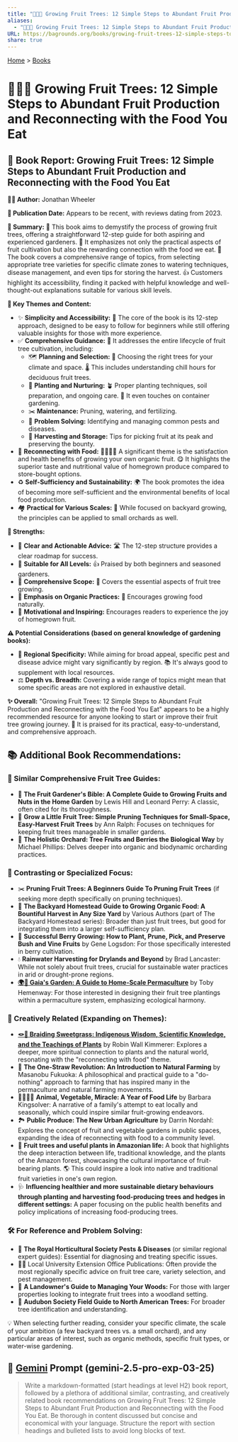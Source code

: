 ```yaml
---
title: "🌱🍎🌳 Growing Fruit Trees: 12 Simple Steps to Abundant Fruit Production and Reconnecting with the Food You Eat"
aliases:
  - "🌱🍎🌳 Growing Fruit Trees: 12 Simple Steps to Abundant Fruit Production and Reconnecting with the Food You Eat"
URL: https://bagrounds.org/books/growing-fruit-trees-12-simple-steps-to-abundant-fruit-production-and-reconnecting-with-the-food-you-eat
share: true
---
```

[Home](../index.md) > [Books](./index.md)  
# 🌱🍎🌳 Growing Fruit Trees: 12 Simple Steps to Abundant Fruit Production and Reconnecting with the Food You Eat  
## 🍎 Book Report: Growing Fruit Trees: 12 Simple Steps to Abundant Fruit Production and Reconnecting with the Food You Eat  
  
**🧑‍🌾 Author:** Jonathan Wheeler  
  
**📅 Publication Date:** Appears to be recent, with reviews dating from 2023.  
  
**🌳 Summary:** 📖 This book aims to demystify the process of growing fruit trees, offering a straightforward 12-step guide for both aspiring and experienced gardeners. 🌱 It emphasizes not only the practical aspects of fruit cultivation but also the rewarding connection with the food we eat. 🍎 The book covers a comprehensive range of topics, from selecting appropriate tree varieties for specific climate zones to watering techniques, disease management, and even tips for storing the harvest. 👍 Customers highlight its accessibility, finding it packed with helpful knowledge and well-thought-out explanations suitable for various skill levels.  
  
**🔑 Key Themes and Content:**  
  
* ✨ **Simplicity and Accessibility:** 📍 The core of the book is its 12-step approach, designed to be easy to follow for beginners while still offering valuable insights for those with more experience.  
* ✅ **Comprehensive Guidance:** 🌳 It addresses the entire lifecycle of fruit tree cultivation, including:  
    * 🗺️ **Planning and Selection:** 🍎 Choosing the right trees for your climate and space. 🌡️ This includes understanding chill hours for deciduous fruit trees.  
    * 🌱 **Planting and Nurturing:** 🪴 Proper planting techniques, soil preparation, and ongoing care. 🫙 It even touches on container gardening.  
    * ✂️ **Maintenance:** Pruning, watering, and fertilizing.  
    * 🐛 **Problem Solving:** Identifying and managing common pests and diseases.  
    * 🧺 **Harvesting and Storage:** Tips for picking fruit at its peak and preserving the bounty.  
* 🍎 **Reconnecting with Food:** 👨‍👩‍👧‍👦 A significant theme is the satisfaction and health benefits of growing your own organic fruit. 😋 It highlights the superior taste and nutritional value of homegrown produce compared to store-bought options.  
* ♻️ **Self-Sufficiency and Sustainability:** 🌍 The book promotes the idea of becoming more self-sufficient and the environmental benefits of local food production.  
* 🏘️ **Practical for Various Scales:** 🏡 While focused on backyard growing, the principles can be applied to small orchards as well.  
  
**💪 Strengths:**  
  
* 📝 **Clear and Actionable Advice:** 🛣️ The 12-step structure provides a clear roadmap for success.  
* 🌱 **Suitable for All Levels:** 👍 Praised by both beginners and seasoned gardeners.  
* 🌳 **Comprehensive Scope:** 🍎 Covers the essential aspects of fruit tree growing.  
* 🌿 **Emphasis on Organic Practices:** 🍎 Encourages growing food naturally.  
* 🌟 **Motivational and Inspiring:** Encourages readers to experience the joy of homegrown fruit.  
  
**⚠️ Potential Considerations (based on general knowledge of gardening books):**  
  
* 📍 **Regional Specificity:** While aiming for broad appeal, specific pest and disease advice might vary significantly by region. 📚 It's always good to supplement with local resources.  
* ⚖️ **Depth vs. Breadth:** Covering a wide range of topics might mean that some specific areas are not explored in exhaustive detail.  
  
**✨ Overall:** "Growing Fruit Trees: 12 Simple Steps to Abundant Fruit Production and Reconnecting with the Food You Eat" appears to be a highly recommended resource for anyone looking to start or improve their fruit tree growing journey. 💯 It is praised for its practical, easy-to-understand, and comprehensive approach.  
  
## 📚 Additional Book Recommendations:  
  
### 🌳 Similar Comprehensive Fruit Tree Guides:  
  
* 📖 **The Fruit Gardener's Bible: A Complete Guide to Growing Fruits and Nuts in the Home Garden** by Lewis Hill and Leonard Perry: A classic, often cited for its thoroughness.  
* 🌳 **Grow a Little Fruit Tree: Simple Pruning Techniques for Small-Space, Easy-Harvest Fruit Trees** by Ann Ralph: Focuses on techniques for keeping fruit trees manageable in smaller gardens.  
* 🌿 **The Holistic Orchard: Tree Fruits and Berries the Biological Way** by Michael Phillips: Delves deeper into organic and biodynamic orcharding practices.  
  
### 🔬 Contrasting or Specialized Focus:  
  
* ✂️ **Pruning Fruit Trees: A Beginners Guide To Pruning Fruit Trees** (if seeking more depth specifically on pruning techniques).  
* 🍎 **The Backyard Homestead Guide to Growing Organic Food: A Bountiful Harvest in Any Size Yard** by Various Authors (part of The Backyard Homestead series): Broader than just fruit trees, but good for integrating them into a larger self-sufficiency plan.  
* 🍇 **Successful Berry Growing: How to Plant, Prune, Pick, and Preserve Bush and Vine Fruits** by Gene Logsdon: For those specifically interested in berry cultivation.  
* 💧 **Rainwater Harvesting for Drylands and Beyond** by Brad Lancaster: While not solely about fruit trees, crucial for sustainable water practices in arid or drought-prone regions.  
* **[🌍🌿 Gaia's Garden: A Guide to Home-Scale Permaculture](./gaias-garden.md)** by Toby Hemenway: For those interested in designing their fruit tree plantings within a permaculture system, emphasizing ecological harmony.  
  
### 💫 Creatively Related (Expanding on Themes):  
  
* **[🪢🌾 Braiding Sweetgrass: Indigenous Wisdom, Scientific Knowledge, and the Teachings of Plants](./braiding-sweetgrass.md)** by Robin Wall Kimmerer: Explores a deeper, more spiritual connection to plants and the natural world, resonating with the "reconnecting with food" theme.  
* 🌾 **The One-Straw Revolution: An Introduction to Natural Farming** by Masanobu Fukuoka: A philosophical and practical guide to a "do-nothing" approach to farming that has inspired many in the permaculture and natural farming movements.  
* 👨‍👩‍👧‍👦 **Animal, Vegetable, Miracle: A Year of Food Life** by Barbara Kingsolver: A narrative of a family's attempt to eat locally and seasonally, which could inspire similar fruit-growing endeavors.  
* 🏞️ **Public Produce: The New Urban Agriculture** by Darrin Nordahl: Explores the concept of fruit and vegetable gardens in public spaces, expanding the idea of reconnecting with food to a community level.  
* 🌴 **Fruit trees and useful plants in Amazonian life:** A book that highlights the deep interaction between life, traditional knowledge, and the plants of the Amazon forest, showcasing the cultural importance of fruit-bearing plants. 🌎 This could inspire a look into native and traditional fruit varieties in one's own region.  
* 🩺 **Influencing healthier and more sustainable dietary behaviours through planting and harvesting food-producing trees and hedges in different settings:** A paper focusing on the public health benefits and policy implications of increasing food-producing trees.  
  
### 🛠️ For Reference and Problem Solving:  
  
* 🐛 **The Royal Horticultural Society Pests & Diseases** (or similar regional expert guides): Essential for diagnosing and treating specific issues.  
* 🧑‍🏫 Local University Extension Office Publications: Often provide the most regionally specific advice on fruit tree care, variety selection, and pest management.  
* 🌲 **A Landowner's Guide to Managing Your Woods:** For those with larger properties looking to integrate fruit trees into a woodland setting.  
* 🌳 **Audubon Society Field Guide to North American Trees:** For broader tree identification and understanding.  
  
💡 When selecting further reading, consider your specific climate, the scale of your ambition (a few backyard trees vs. a small orchard), and any particular areas of interest, such as organic methods, specific fruit types, or water-wise gardening.  
  
## 💬 [Gemini](../software/gemini.md) Prompt (gemini-2.5-pro-exp-03-25)  
> Write a markdown-formatted (start headings at level H2) book report, followed by a plethora of additional similar, contrasting, and creatively related book recommendations on Growing Fruit Trees: 12 Simple Steps to Abundant Fruit Production and Reconnecting with the Food You Eat. Be thorough in content discussed but concise and economical with your language. Structure the report with section headings and bulleted lists to avoid long blocks of text.